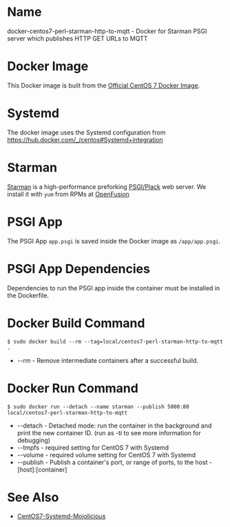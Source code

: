 # Name

docker-centos7-perl-starman-http-to-mqtt - Docker for Starman PSGI server which publishes HTTP GET URLs to MQTT

# Docker Image

This Docker image is built from the [Official CentOS 7 Docker Image](https://hub.docker.com/_/centos).

# Systemd

The docker image uses the Systemd configuration from https://hub.docker.com/_/centos#Systemd+integration

# Starman

[Starman](https://metacpan.org/release/Starman) is a high-performance preforking [PSGI/Plack](https://metacpan.org/release/Plack) web server.  We install it with ```yum``` from RPMs at [OpenFusion](http://repo.openfusion.net/centos7-x86_64/)

# PSGI App

The PSGI App ```app.psgi```  is saved inside the Docker image as ```/app/app.psgi```.

# PSGI App Dependencies

Dependencies to run the PSGI app inside the container must be installed in the Dockerfile. 

# Docker Build Command

```
$ sudo docker build --rm --tag=local/centos7-perl-starman-http-to-mqtt .
```

* --rm - Remove intermediate containers after a successful build.

# Docker Run Command

```
$ sudo docker run --detach --name starman --publish 5000:80 local/centos7-perl-starman-http-to-mqtt
```

* --detach - Detached mode: run the container in the background and print the new container ID. (run as -ti to see more information for debugging)
* --tmpfs - required setting for CentOS 7 with Systemd
* --volume - required volume setting for CentOS 7 with Systemd
* --publish - Publish a container's port, or range of ports, to the host - [host]:[container]

# See Also

* [CentOS7-Systemd-Mojolicious](https://github.com/bislink/CentOS7-Systemd-Mojolicious)
